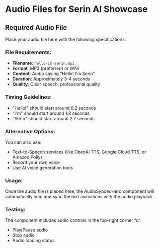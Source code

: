 # Audio Files for Serin AI Showcase

## Required Audio File

Place your audio file here with the following specifications:

### File Requirements:
- **Filename**: `hello-im-serin.mp3`
- **Format**: MP3 (preferred) or WAV
- **Content**: Audio saying "Hello! I'm Serin"
- **Duration**: Approximately 3-4 seconds
- **Quality**: Clear speech, professional quality

### Timing Guidelines:
- "Hello!" should start around 0.2 seconds
- "I'm" should start around 1.8 seconds  
- "Serin" should start around 2.7 seconds

### Alternative Options:
You can also use:
- Text-to-Speech services (like OpenAI TTS, Google Cloud TTS, or Amazon Polly)
- Record your own voice
- Use AI voice generation tools

### Usage:
Once the audio file is placed here, the AudioSyncedHero component will automatically load and sync the text animations with the audio playback.

### Testing:
The component includes audio controls in the top-right corner for:
- Play/Pause audio
- Stop audio
- Audio loading status
